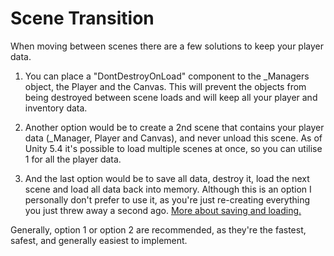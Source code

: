 # Scene Transition

When moving between scenes there are a few solutions to keep your player data.

1. You can place a "DontDestroyOnLoad" component to the _Managers object, the Player and the Canvas. This will prevent the objects from being destroyed between scene loads and will keep all your player and inventory data.

2. Another option would be to create a 2nd scene that contains your player data (_Manager, Player and Canvas), and never unload this scene. As of Unity 5.4 it's possible to load multiple scenes at once, so you can utilise 1 for all the player data.

3. And the last option would be to save all data, destroy it, load the next scene and load all data back into memory. Although this is an option I personally don't prefer to use it, as you're just re-creating everything you just threw away a second ago.  [More about saving and loading.](Serialization.md)

Generally, option 1 or option 2 are recommended, as they're the fastest, safest, and generally easiest to implement.